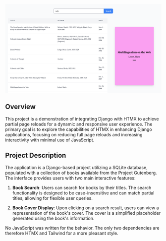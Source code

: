 ![Demo Image](docs/demo.png)

## Overview

This project is a demonstration of integrating Django with HTMX to achieve partial page reloads for a dynamic and
responsive user experience. The primary goal is to explore the capabilities of HTMX in enhancing Django applications,
focusing on reducing full page reloads and increasing interactivity with minimal use of JavaScript.

## Project Description

The application is a Django-based project utilizing a SQLite database, populated with a collection of books available
from the Project Gutenberg. The interface provides users with two main interactive features:

1. **Book Search**: Users can search for books by their titles. The search functionality is designed to be
   case-insensitive and can match partial titles, allowing for flexible user queries.

2. **Book Cover Display**: Upon clicking on a search result, users can view a representation of the book's
   cover. The cover is a simplified placeholder generated using the book's information.

No JavaScript was written for the behavior. The only two dependencies are therefore HTMX and Tailwind for a more
pleasant style.